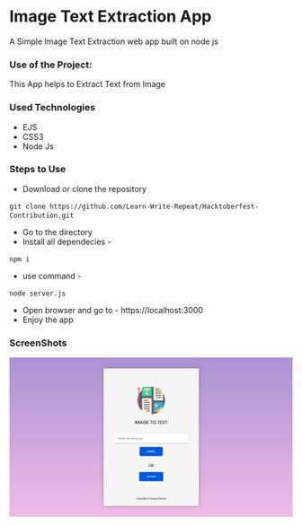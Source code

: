 <h1>Image Text Extraction App</h1>

<p>A Simple Image Text Extraction web app built on node js</p>

### Use of the Project:

<p>This App helps to Extract Text from Image </p>

<h3>Used Technologies</h3>
<ul>
  <li>EJS</li>
  <li>CSS3</li>
  <li>Node Js</li>
</ul>

### Steps to Use

- Download or clone the repository
```
git clone https://github.com/Learn-Write-Repeat/Hacktoberfest-Contribution.git
```
- Go to the directory
- Install all dependecies - 
```
npm i
```

- use command - 
```
node server.js
```
- Open browser and go to - https://localhost:3000
- Enjoy the app

<h3> ScreenShots </h3> 

<img width="960" alt="Image-text-extraction" src="https://raw.githubusercontent.com/swapnilr17/Portfolio/main/src/assets/images/extractimg.png">

<br>

